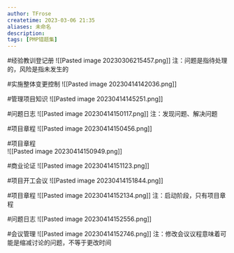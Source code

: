 ```yaml
---
author: TFrose
createtime: 2023-03-06 21:35
aliases: 未命名
description:
tags: [PMP错题集]
---
```


#经验教训登记册
![[Pasted image 20230306215457.png]]
注：问题是指待处理的，风险是指未发生的

#实施整体变更控制 
![[Pasted image 20230414142036.png]]

#管理项目知识
![[Pasted image 20230414145251.png]]

#问题日志 
![[Pasted image 20230414150117.png]]
注：发现问题、解决问题

#项目章程 
![[Pasted image 20230414150456.png]]

#项目章程  
![[Pasted image 20230414150949.png]]

#商业论证 
![[Pasted image 20230414151123.png]]

#项目开工会议 
![[Pasted image 20230414151844.png]]

#项目章程 
![[Pasted image 20230414152134.png]]
注：启动阶段，只有项目章程

#问题日志 
![[Pasted image 20230414152556.png]]

#会议管理 
![[Pasted image 20230414152746.png]]
注：修改会议议程意味着可能是缩减讨论的问题，不等于更改时间